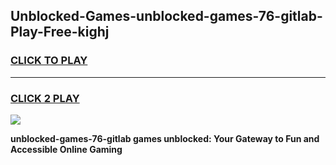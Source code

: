 
## Unblocked-Games-unblocked-games-76-gitlab-Play-Free-kighj
<h3>
<a href="https://premium76.site?title=unblocked-games-76-gitlab&ref=23A">CLICK TO PLAY</a></h3>
<hr>

<h3>
<a href="https://premium76.site?title=unblocked-games-76-gitlab&ref=23A">CLICK 2 PLAY</a>
  
</h3>

<a href="https://premium76.site?title=unblocked-games-76-gitlab&ref=23A"><img src="https://clearcache.store/games.png"></a>


**unblocked-games-76-gitlab games unblocked: Your Gateway to Fun and Accessible Online Gaming**
